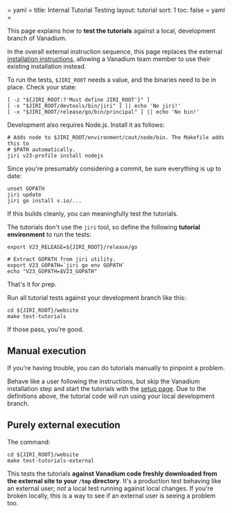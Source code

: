 = yaml =
title: Internal Tutorial Testing
layout: tutorial
sort: 1
toc: false
= yaml =

This page explains how to __test the tutorials__ against a local, development
branch of Vanadium.

In the overall external instruction sequence, this page replaces the external
[installation instructions](/installation/), allowing a Vanadium team member to
use their existing installation instead.

To run the tests, `$JIRI_ROOT` needs a value, and the binaries need to be in
place. Check your state:

<!-- @checkInstall -->
```
[ -z "${JIRI_ROOT:?'Must define JIRI_ROOT'}" ]
[ -x "$JIRI_ROOT/devtools/bin/jiri" ] || echo 'No jiri!'
[ -x "$JIRI_ROOT/release/go/bin/principal" ] || echo 'No bin!'
```

Development also requires Node.js. Install it as follows:
```
# Adds node to $JIRI_ROOT/environment/cout/node/bin. The Makefile adds this to
# $PATH automatically.
jiri v23-profile install nodejs
```

Since you're presumably considering a commit, be sure everything is up to date:

```
unset GOPATH
jiri update
jiri go install v.io/...
```

If this builds cleanly, you can meaningfully test the tutorials.

The tutorials don't use the `jiri` tool, so define the following
__tutorial environment__ to run the tests:

<!-- @defineLocalEnv @test @testui @buildjs -->
```
export V23_RELEASE=${JIRI_ROOT}/release/go

# Extract GOPATH from jiri utility.
export V23_GOPATH=`jiri go env GOPATH`
echo "V23_GOPATH=$V23_GOPATH"
```

That's it for prep.

Run all tutorial tests against your development branch like this:

```
cd ${JIRI_ROOT}/website
make test-tutorials
```

If those pass, you're good.

## Manual execution

If you're having trouble, you can do tutorials manually to pinpoint a problem.

Behave like a user following the instructions, but skip the Vanadium
installation step and start the tutorials with the [setup
page](/tutorials/setup.html). Due to the definitions above, the tutorial code
will run using your local development branch.

## Purely external execution

The command:

```
cd ${JIRI_ROOT}/website
make test-tutorials-external
```

This tests the tutorials __against Vanadium code freshly downloaded from the
external site to your `/tmp` directory__. It's a production test behaving like
an external user; _not_ a local test running against local changes. If you're
broken locally, this is a way to see if an external user is seeing a problem
too.
